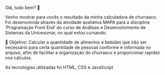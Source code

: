 Olá, tudo bem? 🙂

Venho mostrar para vocês o resultado da minha calculadora de churrasco. Foi desenvolvida através da atividade avaliativa MAPA para a disciplina ‘Programação Front End’ do curso de Análises e Desenvolvimento de Sistemas da Unicesumar, no qual estou cursando.

🎯 Objetivo: Calcular a quantidade de alimentos e bebidas que irão ser necessário para certa quantidade de pessoas conforme é informada no arquivo, afim de facilitar a organização do churrasco e proporcionar rapidez nos cálculos.

As tecnologias utilizadas foi HTML, CSS e JavaScript
